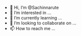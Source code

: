 - 👋 Hi, I’m @Sachinnarute
- 👀 I’m interested in ...
- 🌱 I’m currently learning ...
- 💞️ I’m looking to collaborate on ...
- 📫 How to reach me ...

<!---
Sachinnarute/Sachinnarute is a ✨ special ✨ repository because its `README.md` (this file) appears on your GitHub profile.
You can click the Preview link to take a look at your changes.
--->
